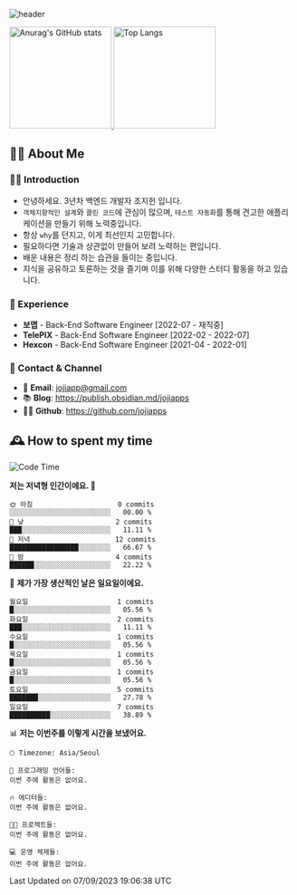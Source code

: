 ![header](https://capsule-render.vercel.app/api?type=transparent&fontColor=6b32af&height=200&text=Back-End%20Developer&fontSize=60)

<a href="#">
  <img height="180px" src="https://github-readme-stats.vercel.app/api?username=jojiapps&show_icons=true&theme=midnight-purple&locale=kr" alt="Anurag's GitHub stats"/>
</a>

<a href="#">
  <img height="180px" src="https://github-readme-stats.vercel.app/api/top-langs/?username=jojiapps&theme=midnight-purple&layout=compact&locale=kr" alt="Top Langs"/>
</a>

## 💁‍♂️ About Me

### 🙇‍♂️ Introduction

- 안녕하세요. 3년차 백엔드 개발자 조지헌 입니다.
- `객체지향적인 설계`와 `클린 코드`에 관심이 많으며, `테스트 자동화`를 통해 견고한 애플리케이션을 만들기 위해 노력중입니다.
- 항상 `why`를 던지고, 이게 최선인지 고민합니다.
- 필요하다면 기술과 상관없이 만들어 보려 노력하는 편입니다.
- 배운 내용은 정리 하는 습관을 들이는 중입니다.
- 지식을 공유하고 토론하는 것을 즐기며 이를 위해 다양한 스터디 활동을 하고 있습니다.

### 💼 Experience

- **보맵** - Back-End Software Engineer [2022-07 - 재직중]
- **TelePIX** - Back-End Software Engineer [2022-02 - 2022-07]
- **Hexcon** - Back-End Software Engineer [2021-04 - 2022-01]

### 🤝 Contact & Channel

- 📧 **Email**: jojiapp@gmail.com
- 📚 **Blog**: https://publish.obsidian.md/jojiapps
- 👨‍💻 **Github**: https://github.com/jojiapps

## 🕰 How to spent my time
<!--START_SECTION:waka-->
![Code Time](http://img.shields.io/badge/Code%20Time-561%20hrs%2021%20mins-blue)

**저는 저녁형 인간이에요. 🦉** 

```text
🌞 아침                     0 commits           ░░░░░░░░░░░░░░░░░░░░░░░░░   00.00 % 
🌆 낮　                     2 commits           ███░░░░░░░░░░░░░░░░░░░░░░   11.11 % 
🌃 저녁                     12 commits          █████████████████░░░░░░░░   66.67 % 
🌙 밤　                     4 commits           ██████░░░░░░░░░░░░░░░░░░░   22.22 % 
```
📅 **제가 가장 생산적인 날은 일요일이에요.** 

```text
월요일                      1 commits           █░░░░░░░░░░░░░░░░░░░░░░░░   05.56 % 
화요일                      2 commits           ███░░░░░░░░░░░░░░░░░░░░░░   11.11 % 
수요일                      1 commits           █░░░░░░░░░░░░░░░░░░░░░░░░   05.56 % 
목요일                      1 commits           █░░░░░░░░░░░░░░░░░░░░░░░░   05.56 % 
금요일                      1 commits           █░░░░░░░░░░░░░░░░░░░░░░░░   05.56 % 
토요일                      5 commits           ███████░░░░░░░░░░░░░░░░░░   27.78 % 
일요일                      7 commits           ██████████░░░░░░░░░░░░░░░   38.89 % 
```


📊 **저는 이번주를 이렇게 시간을 보냈어요.** 

```text
🕑︎ Timezone: Asia/Seoul

💬 프로그래밍 언어들: 
이번 주에 활동은 없어요.

🔥 에디터들: 
이번 주에 활동은 없어요.

🐱‍💻 프로젝트들: 
이번 주에 활동은 없어요.

💻 운영 체제들: 
이번 주에 활동은 없어요.
```


 Last Updated on 07/09/2023 19:06:38 UTC
<!--END_SECTION:waka-->
